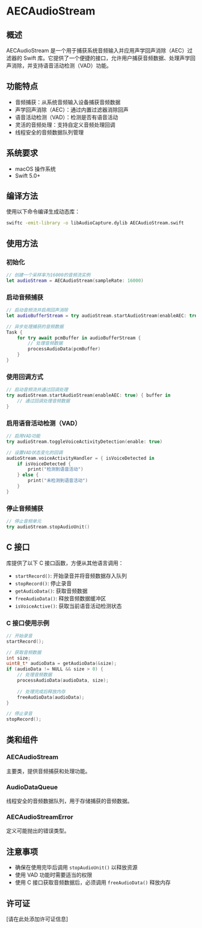 # AECAudioStream

## 概述
AECAudioStream 是一个用于捕获系统音频输入并应用声学回声消除（AEC）过滤器的 Swift 库。它提供了一个便捷的接口，允许用户捕获音频数据、处理声学回声消除，并支持语音活动检测（VAD）功能。

## 功能特点
- 音频捕获：从系统音频输入设备捕获音频数据
- 声学回声消除（AEC）：通过内置过滤器消除回声
- 语音活动检测（VAD）：检测是否有语音活动
- 灵活的音频处理：支持自定义音频处理回调
- 线程安全的音频数据队列管理

## 系统要求
- macOS 操作系统
- Swift 5.0+

## 编译方法
使用以下命令编译生成动态库：
``` bash
swiftc -emit-library -o libAudioCapture.dylib AECAudioStream.swift
```
## 使用方法
### 初始化
``` swift
// 创建一个采样率为16000的音频流实例
let audioStream = AECAudioStream(sampleRate: 16000)
```
### 启动音频捕获
``` swift
// 启动音频流并启用回声消除
let audioBufferStream = try audioStream.startAudioStream(enableAEC: true)

// 异步处理捕获的音频数据
Task {
    for try await pcmBuffer in audioBufferStream {
        // 处理音频数据
        processAudioData(pcmBuffer)
    }
}
```
### 使用回调方式
``` swift
// 启动音频流并通过回调处理
try audioStream.startAudioStream(enableAEC: true) { buffer in
    // 通过回调处理音频数据
}
```
### 启用语音活动检测（VAD）
``` swift
// 启用VAD功能
try audioStream.toggleVoiceActivityDetection(enable: true)

// 设置VAD状态变化的回调
audioStream.voiceActivityHandler = { isVoiceDetected in
    if isVoiceDetected {
        print("检测到语音活动")
    } else {
        print("未检测到语音活动")
    }
}
```
### 停止音频捕获
``` swift
// 停止音频单元
try audioStream.stopAudioUnit()
```
## C 接口
库提供了以下 C 接口函数，方便从其他语言调用：
- `startRecord()`: 开始录音并将音频数据存入队列
- `stopRecord()`: 停止录音
- `getAudioData()`: 获取音频数据
- `freeAudioData()`: 释放音频数据缓冲区
- `isVoiceActive()`: 获取当前语音活动检测状态

### C 接口使用示例
``` c
// 开始录音
startRecord();

// 获取音频数据
int size;
uint8_t* audioData = getAudioData(&size);
if (audioData != NULL && size > 0) {
    // 处理音频数据
    processAudioData(audioData, size);
    
    // 处理完成后释放内存
    freeAudioData(audioData);
}

// 停止录音
stopRecord();
```
## 类和组件
### AECAudioStream
主要类，提供音频捕获和处理功能。
### AudioDataQueue
线程安全的音频数据队列，用于存储捕获的音频数据。
### AECAudioStreamError
定义可能抛出的错误类型。
## 注意事项
- 确保在使用完毕后调用 `stopAudioUnit()` 以释放资源
- 使用 VAD 功能时需要适当的权限
- 使用 C 接口获取音频数据后，必须调用 `freeAudioData()` 释放内存

## 许可证
[请在此处添加许可证信息]
